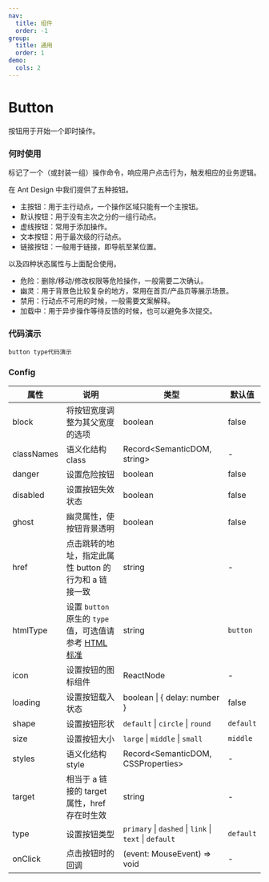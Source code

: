 ```yaml
---
nav:
  title: 组件
  order: -1
group:
  title: 通用
  order: 1
demo:
  cols: 2
---
```


# Button
按钮用于开始一个即时操作。

### 何时使用
标记了一个（或封装一组）操作命令，响应用户点击行为，触发相应的业务逻辑。

在 Ant Design 中我们提供了五种按钮。

- 主按钮：用于主行动点，一个操作区域只能有一个主按钮。
- 默认按钮：用于没有主次之分的一组行动点。
- 虚线按钮：常用于添加操作。
- 文本按钮：用于最次级的行动点。
- 链接按钮：一般用于链接，即导航至某位置。

以及四种状态属性与上面配合使用。

- 危险：删除/移动/修改权限等危险操作，一般需要二次确认。
- 幽灵：用于背景色比较复杂的地方，常用在首页/产品页等展示场景。
- 禁用：行动点不可用的时候，一般需要文案解释。
- 加载中：用于异步操作等待反馈的时候，也可以避免多次提交。


### 代码演示
<code src="./codeSec/button.tsx">button type代码演示</code>

### Config

| 属性 | 说明 | 类型 | 默认值 |
| --- | --- | --- | --- |
| block | 将按钮宽度调整为其父宽度的选项 | boolean | false |
| classNames | 语义化结构 class | Record<SemanticDOM, string> | - |
| danger | 设置危险按钮 | boolean | false |
| disabled | 设置按钮失效状态 | boolean | false |
| ghost | 幽灵属性，使按钮背景透明 | boolean | false |
| href | 点击跳转的地址，指定此属性 button 的行为和 a 链接一致 | string | - |
| htmlType | 设置 `button` 原生的 `type` 值，可选值请参考 [HTML 标准](https://developer.mozilla.org/en-US/docs/Web/HTML/Element/button#attr-type) | string | `button` |
| icon | 设置按钮的图标组件 | ReactNode | - |
| loading | 设置按钮载入状态 | boolean \| { delay: number } | false |
| shape | 设置按钮形状 | `default` \| `circle` \| `round` | `default` |
| size | 设置按钮大小 | `large` \| `middle` \| `small` | `middle` |
| styles | 语义化结构 style | Record<SemanticDOM, CSSProperties> | - |
| target | 相当于 a 链接的 target 属性，href 存在时生效 | string | - |
| type | 设置按钮类型 | `primary` \| `dashed` \| `link` \| `text` \| `default` | `default` |
| onClick | 点击按钮时的回调 | (event: MouseEvent) => void | - |


